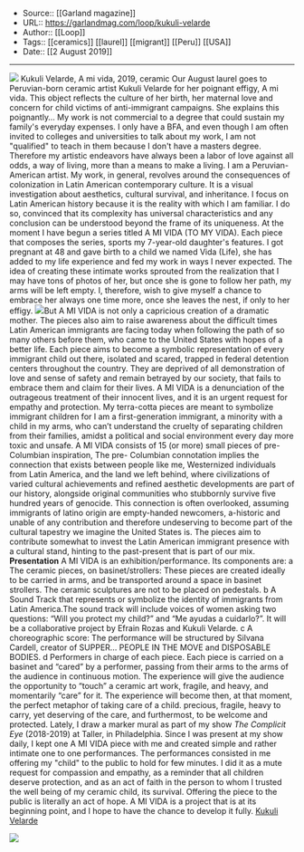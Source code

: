 ﻿
  * Source:: [[Garland magazine]]
  * URL:: https://garlandmag.com/loop/kukuli-velarde
  * Author:: [[Loop]]
  * Tags:: [[ceramics]] [[laurel]] [[migrant]] [[Peru]] [[USA]]
  * Date:: [[2 August 2019]]


* * *
[![](https://garlandmag.com/wp-content/uploads/2019/08/50496616_2376827659056423_188263712564961966_n.jpg)](https://garlandmag.com/wp-content/uploads/2019/08/50496616_2376827659056423_188263712564961966_n.jpg)
Kukuli Velarde, A mi vida, 2019, ceramic
Our August laurel goes to Peruvian-born ceramic artist Kukuli Velarde for her poignant effigy, A mi vida. This object reflects the culture of her birth, her maternal love and concern for child victims of anti-immigrant campaigns. She explains this poignantly…
My work is not commercial to a degree that could sustain my family's everyday expenses. I only have a BFA, and even though I am often invited to colleges and universities to talk about my work, I am not "qualified" to teach in them because I don't have a masters degree. Therefore my artistic endeavors have always been a labor of love against all odds, a way of living, more than a means to make a living.
I am a Peruvian-American artist. My work, in general, revolves around the consequences of colonization in Latin American contemporary culture. It is a visual investigation about aesthetics, cultural survival, and inheritance. I focus on Latin American history because it is the reality with which I am familiar. I do so, convinced that its complexity has universal characteristics and any conclusion can be understood beyond the frame of its uniqueness.
At the moment I have begun a series titled A MI VIDA (TO MY VIDA). Each piece that composes the series, sports my 7-year-old daughter's features. I got pregnant at 48 and gave birth to a child we named Vida (Life), she has added to my life experience and fed my work in ways I never expected. The idea of creating these intimate works sprouted from the realization that I may have tons of photos of her, but once she is gone to follow her path, my arms will be left empty. I, therefore, wish to give myself a chance to embrace her always one time more, once she leaves the nest, if only to her effigy.
[![](https://garlandmag.com/wp-content/uploads/2019/08/67089392_459996051452438_1029846837328084992_n-225x300.jpg)](https://garlandmag.com/wp-content/uploads/2019/08/67089392_459996051452438_1029846837328084992_n.jpg)But A MI VIDA is not only a capricious creation of a dramatic mother. The pieces also aim to raise awareness about the difficult times Latin American immigrants are facing today when following the path of so many others before them, who came to the United States with hopes of a better life. Each piece aims to become a symbolic representation of every immigrant child out there, isolated and scared, trapped in federal detention centers throughout the country. They are deprived of all demonstration of love and sense of safety and remain betrayed by our society, that fails to embrace them and claim for their lives. A MI VIDA is a denunciation of the outrageous treatment of their innocent lives, and it is an urgent request for empathy and protection. My terra-cotta pieces are meant to symbolize immigrant children for I am a first-generation immigrant, a minority with a child in my arms, who can’t understand the cruelty of separating children from their families, amidst a political and social environment every day more toxic and unsafe.
A MI VIDA consists of 15 (or more) small pieces of pre-Columbian inspiration, The pre- Columbian connotation implies the connection that exists between people like me, Westernized individuals from Latin America, and the land we left behind, where civilizations of varied cultural achievements and refined aesthetic developments are part of our history, alongside original communities who stubbornly survive five hundred years of genocide. This connection is often overlooked, assuming immigrants of latino origin are empty-handed newcomers, a-historic and unable of any contribution and therefore undeserving to become part of the cultural tapestry we imagine the United States is. The pieces aim to contribute somewhat to invest the Latin American immigrant presence with a cultural stand, hinting to the past-present that is part of our mix.
 **Presentation** A MI VIDA is an exhibition/performance. Its components are:
a The ceramic pieces, on basinet/strollers: These pieces are created ideally to be carried in arms, and be transported around a space in basinet strollers. The ceramic sculptures are not to be placed on pedestals.
b A Sound Track that represents or symbolize the identity of immigrants from Latin America.The sound track will include voices of women asking two questions: “Will you protect my child?” and “Me ayudas a cuidarlo?”. It will be a collaborative project by Efrain Rozas and Kukuli Velarde.
c A choreographic score: The performance will be structured by Silvana Cardell, creator of SUPPER… PEOPLE IN THE MOVE and DISPOSABLE BODIES.
d Performers in charge of each piece.
Each piece is carried on a basinet and “cared” by a performer, passing from their arms to the arms of the audience in continuous motion. The experience will give the audience the opportunity to “touch” a ceramic art work, fragile, and heavy, and momentarily “care” for it. The experience will become then, at that moment, the perfect metaphor of taking care of a child. precious, fragile, heavy to carry, yet deserving of the care, and furthermost, to be welcome and protected.
Lately, I draw a marker mural as part of my show _The Complicit Eye_ (2018-2019) at Taller, in Philadelphia. Since I was present at my show daily, I kept one A MI VIDA piece with me and created simple and rather intimate one to one performances. The performances consisted in me offering my  "child" to the public to hold for few minutes. I did it as a mute request for compassion and empathy, as a reminder that all children deserve protection, and as an act of faith in the person to whom I trusted the well being of my ceramic child, its survival. Offering the piece to the public is literally an act of hope.
A MI VIDA is a project that is at its beginning point, and I hope to have the chance to develop it fully.
[Kukuli Velarde](http://www.kukulivelarde.com)
 
[![](https://garlandmag.com/wp-content/uploads/2019/08/67226707_617107288810633_7093226871181017088_n.jpg)](https://garlandmag.com/wp-content/uploads/2019/08/67226707_617107288810633_7093226871181017088_n.jpg)
